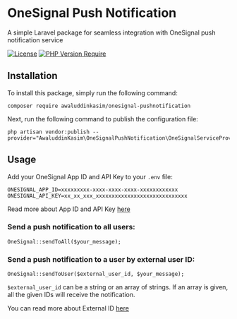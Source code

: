 
# OneSignal Push Notification
A simple Laravel package for seamless integration with OneSignal push notification service

[![License](https://poser.pugx.org/awaluddinkasim/onesignal-pushnotification/license)](https://github.com/awaluddinkasim/onesignal-pushnotification/blob/main/README.md) [![PHP Version Require](https://poser.pugx.org/awaluddinkasim/onesignal-pushnotification/require/php)](https://github.com/awaluddinkasim/onesignal-pushnotification)

## Installation
To install this package, simply run the following command:

    composer require awaluddinkasim/onesignal-pushnotification
 
Next, run the following command to publish the configuration file:

    php artisan vendor:publish --provider="AwaluddinKasim\OneSignalPushNotification\OneSignalServiceProvider"

## Usage
Add your OneSignal App ID and API Key to your `.env` file:

    ONESIGNAL_APP_ID=xxxxxxxxx-xxxx-xxxx-xxxx-xxxxxxxxxxxx
    ONESIGNAL_API_KEY=xx_xx_xxx_xxxxxxxxxxxxxxxxxxxxxxxxxxxxx

Read more about App ID and API Key [here](https://documentation.onesignal.com/docs/keys-and-ids#app-id)

### Send a push notification to all users:

    OneSignal::sendToAll($your_message); 

### Send a push notification to a user by external user ID:

    OneSignal::sendToUser($external_user_id, $your_message);

`$external_user_id` can be a string or an array of strings. If an array is given, all the given IDs will receive the notification.

You can read more about External ID [here](https://documentation.onesignal.com/docs/users#external-id)
